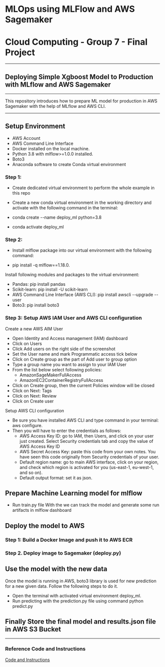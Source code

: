 # MLOps using MLFlow and AWS Sagemaker

# Cloud Computing - Group 7 - Final Project

---

## Deploying Simple Xgboost Model to Production with MLflow and AWS Sagemaker

---

This repository introduces how to prepare ML model for production in AWS Sagemaker with the help of MLflow and AWS CLI.

---

## Setup Environment

- AWS Account
- AWS Command Line Interface
- Docker installed on the local machine.
- Python 3.8 with mlflow>=1.0.0 installed.
- Boto3
- Anaconda software to create Conda virtual environment

### Step 1:
- Create dedicated virtual environment to perform the whole example in this repo
- Create a new conda virtual environment in the working directory and activate with the following command in the terminal:

 - conda create --name deploy_ml python=3.8
 - conda activate deploy_ml

### Step 2:
- Install mlflow package into our virtual environment with the following command:

 - pip install -q mlflow==1.18.0.

Install following modules and packages to the virtual environment:
 - Pandas: pip install pandas
 - Scikit-learn: pip install -U scikit-learn
 - AWS Command Line Interface (AWS CLI): pip install awscli --upgrade --user
 - Boto3: pip install boto3
 
 ### Step 3: Setup AWS IAM User and AWS CLI configuration
 
Create a new AWS AIM User
- Open Identity and Access management (IAM) dashboard
- Click on Users
- Click Add users on the right side of the screenshot
- Set the User name and mark Programmatic access tick below
- Click on Create group as the part of Add user to group option
- Type a group name you want to assign to your IAM User
- From the list below select following policies:
  - AmazonSageMakerFullAccess
  - AmazonEC2ContainerRegistryFullAccess
- Click on Create group, then the current Policies window will be closed
- Click on Next: Tags
- Click on Next: Review
- Click on Create user

Setup AWS CLI configuration

- Be sure you have installed AWS CLI and type command in your terminal: aws configure.
- Then you will have to enter the credentials as follows:
   - AWS Access Key ID: go to IAM, then Users, and click on your user just created. Select Security credentials tab and copy the value of AWS Access Key ID
  - AWS Secret Access Key: paste this code from your own notes. You have seen this code originally from Security credentials of your user.
  - Default region name: go to main AWS interface, click on your region, and check which region is activated for you (us-east-1, eu-west-1, and so on).
  - Default output format: set it as json.

## Prepare Machine Learning model for mlflow
- Run train.py file
With the we can track the model and generate some run artifacts in mlflow dashboard

## Deploy the model to AWS

### Step 1: Build a Docker Image and push it to AWS ECR
### Step 2. Deploy image to Sagemaker (deploy.py)

## Use the model with the new data

Once the model is running in AWS, boto3 library is used for new prediction for a new given data. Follow the following steps to do it.

- Open the terminal with activated virtual environment deploy_ml.
- Run predicting with the prediction.py file using command python predict.py

## Finally Store the final model and results.json file in AWS S3 Bucket


---


### Reference Code and Instructions
[Code and Instructions](https://github.com/vb100/deploy-ml-mlflow-aws/blob/4087b67e67b27af01d0aabe68b785247cfa46779/README.md)
